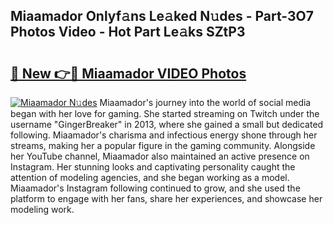 ## Miaamador Onlyf𝚊ns Le𝚊ked N𝚞des - Part-3O7 Photos Video - Hot Part Le𝚊ks SZtP3

# <h2><a href="http://ab12848.deff.icu/?id=Miaamador">🔗 New 👉🔴 Miaamador VIDEO Photos</a></h2>

[![Miaamador N𝚞des](https://i.imgur.com/rIISA9y.gif)](http://ab12848.deff.icu/?id=Miaamador)
Miaamador's journey into the world of social media began with her love for gaming. She started streaming on Twitch under the username "GingerBreaker" in 2013, where she gained a small but dedicated following. Miaamador's charisma and infectious energy shone through her streams, making her a popular figure in the gaming community. Alongside her YouTube channel, Miaamador also maintained an active presence on Instagram. Her stunning looks and captivating personality caught the attention of modeling agencies, and she began working as a model. Miaamador's Instagram following continued to grow, and she used the platform to engage with her fans, share her experiences, and showcase her modeling work.
